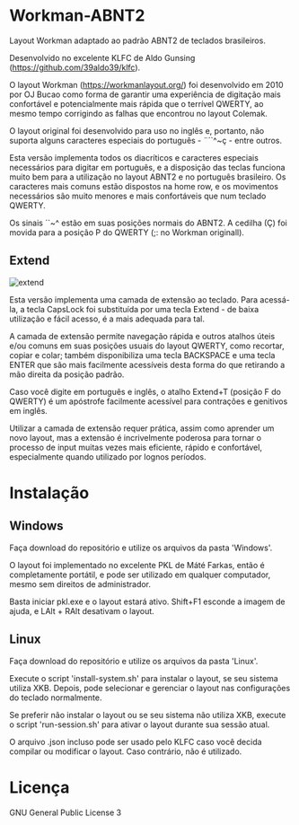 # Workman-ABNT2
Layout Workman adaptado ao padrão ABNT2 de teclados brasileiros.

Desenvolvido no excelente KLFC de Aldo Gunsing (https://github.com/39aldo39/klfc).

O layout Workman (https://workmanlayout.org/) foi desenvolvido em 2010 por OJ Bucao como forma de garantir uma experiência de digitação mais confortável e potencialmente mais rápida que o terrível QWERTY, ao mesmo tempo corrigindo as falhas que encontrou no layout Colemak.

O layout original foi desenvolvido para uso no inglês e, portanto, não suporta alguns caracteres especiais do português - ¨´`^~ç - entre outros.

Esta versão implementa todos os diacríticos e caracteres especiais necessários para digitar em português, e a disposição das teclas funciona muito bem para a utilização no layout ABNT2 e no português brasileiro. Os caracteres mais comuns estão dispostos na home row, e os movimentos necessários são muito menores e mais confortáveis que num teclado QWERTY.

Os sinais ´`~^ estão em suas posições normais do ABNT2. A cedilha (Ç) foi movida para a posição P do QWERTY (;: no Workman originall).

## Extend

![extend](https://user-images.githubusercontent.com/62627597/133872830-0d0f2ca3-d08e-45bd-ae10-a13e7b7aec48.png)

Esta versão implementa uma camada de extensão ao teclado. Para acessá-la, a tecla CapsLock foi substituída por uma tecla Extend - de baixa utilização e fácil acesso, é a mais adequada para tal. 

A camada de extensão permite navegação rápida e outros atalhos úteis e/ou comuns em suas posições usuais do layout QWERTY, como recortar, copiar e colar; também disponibiliza uma tecla BACKSPACE e uma tecla ENTER que são mais facilmente acessíveis desta forma do que retirando a mão direita da posição padrão. 

Caso você digite em português e inglês, o atalho Extend+T (posição F do QWERTY) é um apóstrofe facilmente acessível para contrações e genitivos em inglês.

Utilizar a camada de extensão requer prática, assim como aprender um novo layout, mas a extensão é incrivelmente poderosa para tornar o processo de input muitas vezes mais eficiente, rápido e confortável, especialmente quando utilizado por lognos períodos.

# Instalação

## Windows
Faça download do repositório e utilize os arquivos da pasta 'Windows'.

O layout foi implementado no excelente PKL de Máté Farkas, então é completamente portátil, e pode ser utilizado em qualquer computador, mesmo sem direitos de administrador.

Basta iniciar pkl.exe e o layout estará ativo. Shift+F1 esconde a imagem de ajuda, e LAlt + RAlt desativam o layout.

## Linux
Faça download do repositório e utilize os arquivos da pasta 'Linux'.

Execute o script 'install-system.sh' para instalar o layout, se seu sistema utiliza XKB. Depois, pode selecionar e gerenciar o layout nas configurações do teclado normalmente.

Se preferir não instalar o layout ou se seu sistema não utiliza XKB, execute o script 'run-session.sh' para ativar o layout durante sua sessão atual.

O arquivo .json incluso pode ser usado pelo KLFC caso você decida compilar ou modificar o layout. Caso contrário, não é utilizado.

# Licença
GNU General Public License 3
